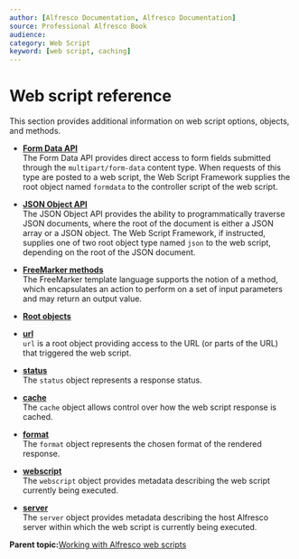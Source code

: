 ```yaml
---
author: [Alfresco Documentation, Alfresco Documentation]
source: Professional Alfresco Book
audience: 
category: Web Script
keyword: [web script, caching]
---
```


# Web script reference

This section provides additional information on web script options, objects, and methods.

-   **[Form Data API](../references/API-form-data.md)**  
The Form Data API provides direct access to form fields submitted through the `multipart/form-data` content type. When requests of this type are posted to a web script, the Web Script Framework supplies the root object named `formdata` to the controller script of the web script.
-   **[JSON Object API](../references/API-json-obj.md)**  
The JSON Object API provides the ability to programmatically traverse JSON documents, where the root of the document is either a JSON array or a JSON object. The Web Script Framework, if instructed, supplies one of two root object type named `json` to the web script, depending on the root of the JSON document.
-   **[FreeMarker methods](../references/api-ws-freemarker.md)**  
The FreeMarker template language supports the notion of a method, which encapsulates an action to perform on a set of input parameters and may return an output value.
-   **[Root objects](../references/api-ws-root.md)**  

-   **[url](../references/API-ws-url.md)**  
`url` is a root object providing access to the URL \(or parts of the URL\) that triggered the web script.
-   **[status](../references/API-ws-status.md)**  
The `status` object represents a response status.
-   **[cache](../references/api-ws-cache.md)**  
The `cache` object allows control over how the web script response is cached.
-   **[format](../references/api-ws-format.md)**  
The `format` object represents the chosen format of the rendered response.
-   **[webscript](../references/api-ws-webscript.md)**  
The `webscript` object provides metadata describing the web script currently being executed.
-   **[server](../references/api-ws-server.md)**  
The `server` object provides metadata describing the host Alfresco server within which the web script is currently being executed.

**Parent topic:**[Working with Alfresco web scripts](../concepts/ws-architecture.md)

